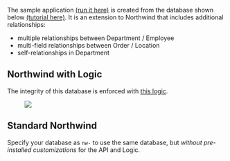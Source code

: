 The sample application [(run it here)](http://apilogicserver.pythonanywhere.com/admin-app/index.html) is created from the database shown below [(tutorial here)](../Tutorial).  It is an extension to Northwind that includes additional relationships:

* multiple relationships between Department / Employee
* multi-field relationships between Order / Location
* self-relationships in Department

## Northwind with Logic

The integrity of this database is enforced with [this logic](../Logic-Why/#solution-rules-are-an-executable-design).

<figure><img src="https://github.com/valhuber/LogicBank/raw/main/images/nw.png"></figure>


## Standard Northwind
Specify your database as `nw-` to use the same database, but _without pre-installed customizations_ for the API and Logic.
